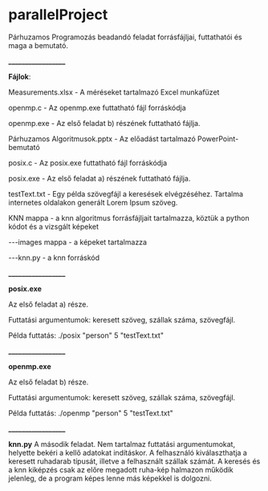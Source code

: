 # parallelProject

Párhuzamos Programozás beadandó feladat forrásfájljai, futtathatói és maga a bemutató.


**_________________**


**Fájlok**:

Measurements.xlsx - A méréseket tartalmazó Excel munkafüzet

openmp.c - Az openmp.exe futtatható fájl forráskódja

openmp.exe - Az első feladat b) részének futtatható fájlja.

Párhuzamos Algoritmusok.pptx - Az előadást tartalmazó PowerPoint-bemutató

posix.c - Az posix.exe futtatható fájl forráskódja

posix.exe - Az első feladat a) részének futtatható fájlja.

testText.txt - Egy példa szövegfájl a keresések elvégzéséhez. Tartalma internetes oldalakon generált Lorem Ipsum szöveg.

KNN mappa - a knn algoritmus forrásfájljait tartalmazza, köztük a python kódot és a vizsgált képeket

---images mappa - a képeket tartalmazza

---knn.py - a knn forráskód


**_________________**

**posix.exe**

Az első feladat a) része.

Futtatási argumentumok: keresett szöveg, szállak száma, szövegfájl.

Példa futtatás: ./posix "person" 5 "testText.txt"

**_________________**

**openmp.exe**

Az első feladat b) része.

Futtatási argumentumok: keresett szöveg, szállak száma, szövegfájl.

Példa futtatás: ./openmp "person" 5 "testText.txt"

**_________________**


**knn.py**
A második feladat.
Nem tartalmaz futtatási argumentumokat, helyette bekéri a kellő adatokat indításkor.
A felhasználó kiválaszthatja a keresett ruhadarab típusát, illetve a felhasznált szállak számát.
A keresés és a knn kiképzés csak az előre megadott ruha-kép halmazon működik jelenleg, de a program képes lenne más képekkel is dolgozni.
